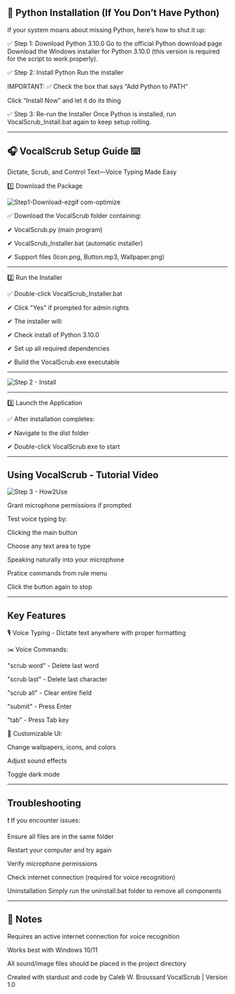 🐍 Python Installation (If You Don’t Have Python)
-------------------------------------------------------------------------------------------------------------------------------------------------------------------------------------------------------------------------------------------------------------
If your system moans about missing Python, here’s how to shut it up:

✅ Step 1: Download Python 3.10.0
Go to the official Python download page
Download the Windows installer for Python 3.10.0 (this version is required for the script to work properly).

✅ Step 2: Install Python
Run the installer

IMPORTANT: ✅ Check the box that says “Add Python to PATH”

Click “Install Now” and let it do its thing

✅ Step 3: Re-run the Installer
Once Python is installed, run VocalScrub_Install.bat again to keep setup rolling.

_____________________________________________________________________________________________________________________________________________________________________________________________________________________________________________________________


🎧 VocalScrub Setup Guide ⌨️ 
-------------------------------------------------------------------------------------------------------------------------------------------------------------------------------------------------------------------------------------------------------------
Dictate, Scrub, and Control Text—Voice Typing Made Easy

1️⃣ Download the Package

![Step1-Download-ezgif com-optimize](https://github.com/user-attachments/assets/ccdbe737-89b5-4db5-9d2d-23360ab4f1fd)

✅ Download the VocalScrub folder containing:

✔ VocalScrub.py (main program)

✔ VocalScrub_Installer.bat (automatic installer)

✔ Support files (Icon.png, Button.mp3, Wallpaper.png)

_____________________________________________________________________________________________________________________________________________________________________________________________________________________________________________________________
2️⃣ Run the Installer

✅ Double-click VocalScrub_Installer.bat

✔ Click "Yes" if prompted for admin rights

✔ The installer will:

✔ Check install of Python 3.10.0 

✔ Set up all required dependencies

✔ Build the VocalScrub.exe executable
_____________________________________________________________________________________________________________________________________________________________________________________________________________________________________________________________

![Step 2 - Install](https://github.com/user-attachments/assets/75a57b0a-43ce-4569-825a-faf1c11267bb)
 
_____________________________________________________________________________________________________________________________________________________________________________________________________________________________________________________________
3️⃣ Launch the Application

✅ After installation completes:

✔ Navigate to the dist folder

✔ Double-click VocalScrub.exe to start
_____________________________________________________________________________________________________________________________________________________________________________________________________________________________________________________________
Using VocalScrub - Tutorial Video
-------------------------------------------------------------------------------------------------------------------------------------------------------------------------------------------------------------------------------------------------------------

![Step 3 - How2Use](https://github.com/user-attachments/assets/3f67e01c-40f8-43dc-9701-aa292d4aa729)

Grant microphone permissions if prompted

Test voice typing by:

Clicking the main button

Choose any text area to type

Speaking naturally into your microphone

Pratice commands from rule menu

Click the button again to stop
_____________________________________________________________________________________________________________________________________________________________________________________________________________________________________________________________
Key Features
-------------------------------------------------------------------------------------------------------------------------------------------------------------------------------------------------------------------------------------------------------------
🎙️ Voice Typing - Dictate text anywhere with proper formatting

✂️ Voice Commands:

"scrub word" - Delete last word

"scrub last" - Delete last character

"scrub all" - Clear entire field

"submit" - Press Enter

"tab" - Press Tab key

🎨 Customizable UI:

Change wallpapers, icons, and colors

Adjust sound effects

Toggle dark mode
_____________________________________________________________________________________________________________________________________________________________________________________________________________________________________________________________
Troubleshooting
-------------------------------------------------------------------------------------------------------------------------------------------------------------------------------------------------------------------------------------------------------------
❗ If you encounter issues:

Ensure all files are in the same folder

Restart your computer and try again

Verify microphone permissions

Check internet connection (required for voice recognition)

Uninstallation
Simply run the uninstall.bat folder to remove all components
_____________________________________________________________________________________________________________________________________________________________________________________________________________________________________________________________
📝 Notes 
-------------------------------------------------------------------------------------------------------------------------------------------------------------------------------------------------------------------------------------------------------------
Requires an active internet connection for voice recognition

Works best with Windows 10/11

All sound/image files should be placed in the project directory

Created with stardust and code by Caleb W. Broussard VocalScrub | Version 1.0
